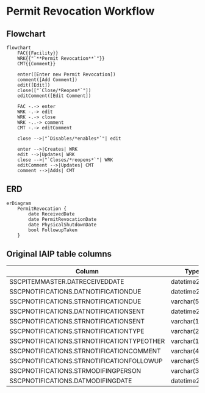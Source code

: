 # Permit Revocation Workflow

## Flowchart

```mermaid
flowchart
    FAC{{Facility}}
    WRK{{"`**Permit Revocation**`"}}
    CMT{{Comment}}

    enter([Enter new Permit Revocation])
    comment([Add Comment])
    edit([Edit])
    close(["`Close/*Reopen*`"])
    editComment([Edit Comment])

    FAC -.-> enter
    WRK -.-> edit
    WRK -.-> close
    WRK -..-> comment
    CMT -.-> editComment

    close -->|"`Disables/*enables*`"| edit

    enter -->|Creates| WRK
    edit -->|Updates| WRK
    close -->|"`Closes/*reopens*`"| WRK
    editComment -->|Updates| CMT
    comment -->|Adds| CMT
```

## ERD

```mermaid
erDiagram
    PermitRevocation {
        date ReceivedDate
        date PermitRevocationDate
        date PhysicalShutdownDate
        bool FollowupTaken
    }
```

## Original IAIP table columns

| Column                                     | Type          | Migrate | Destination          |
|--------------------------------------------|---------------|:-------:|----------------------|
| SSCPITEMMASTER.DATRECEIVEDDATE             | datetime2(0)  |    ✔    | ReceivedDate         |
| SSCPNOTIFICATIONS.DATNOTIFICATIONDUE       | datetime2(0)  |    ✔    | PermitRevocationDate |
| SSCPNOTIFICATIONS.STRNOTIFICATIONDUE       | varchar(5)    |    ✖    | *none*               |
| SSCPNOTIFICATIONS.DATNOTIFICATIONSENT      | datetime2(0)  |    ✔    | PhysicalShutdownDate |
| SSCPNOTIFICATIONS.STRNOTIFICATIONSENT      | varchar(10)   |    ✔    | PhysicalShutdownDate |
| SSCPNOTIFICATIONS.STRNOTIFICATIONTYPE      | varchar(2)    |    ✖    | *none*               |
| SSCPNOTIFICATIONS.STRNOTIFICATIONTYPEOTHER | varchar(100)  |    ✔    | base.Notes           |
| SSCPNOTIFICATIONS.STRNOTIFICATIONCOMMENT   | varchar(4000) |    ✔    | base.Notes           |
| SSCPNOTIFICATIONS.STRNOTIFICATIONFOLLOWUP  | varchar(5)    |    ✔    | FollowupTaken        |
| SSCPNOTIFICATIONS.STRMODIFINGPERSON        | varchar(3)    |    ?    | base.UpdatedById     |
| SSCPNOTIFICATIONS.DATMODIFINGDATE          | datetime2(0)  |    ?    | base.UpdatedAt       |
